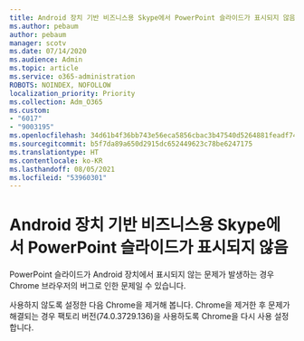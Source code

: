 ```yaml
---
title: Android 장치 기반 비즈니스용 Skype에서 PowerPoint 슬라이드가 표시되지 않음
ms.author: pebaum
author: pebaum
manager: scotv
ms.date: 07/14/2020
ms.audience: Admin
ms.topic: article
ms.service: o365-administration
ROBOTS: NOINDEX, NOFOLLOW
localization_priority: Priority
ms.collection: Adm_O365
ms.custom:
- "6017"
- "9003195"
ms.openlocfilehash: 34d61b4f36bb743e56eca5856cbac3b47540d5264881feadf74fe20bf88d64b8
ms.sourcegitcommit: b5f7da89a650d2915dc652449623c78be6247175
ms.translationtype: HT
ms.contentlocale: ko-KR
ms.lasthandoff: 08/05/2021
ms.locfileid: "53960301"
---
```

# <a name="powerpoint-slides-not-showing-in-skype-for-business-on-android-devices"></a>Android 장치 기반 비즈니스용 Skype에서 PowerPoint 슬라이드가 표시되지 않음

PowerPoint 슬라이드가 Android 장치에서 표시되지 않는 문제가 발생하는 경우 Chrome 브라우저의 버그로 인한 문제일 수 있습니다.

사용하지 않도록 설정한 다음 Chrome을 제거해 봅니다. Chrome을 제거한 후 문제가 해결되는 경우 팩토리 버전(74.0.3729.136)을 사용하도록 Chrome을 다시 사용 설정합니다.